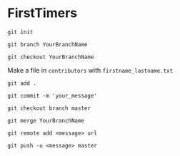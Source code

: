 # FirstTimers

`git init`

```git branch YourBranchName```

```git checkout YourBranchName```

Make a file in ```contributors``` with ```firstname_lastname.txt```

```git add .```

```git commit -m 'your_message'```

```git checkout branch master```

```git merge YourBranchName```

```git remote add <message> url```

```git push -u <message> master```
